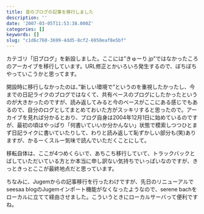 ```yaml
---
title: 昔のブログの記事を移行しました
description: ''
date: '2007-03-05T11:53:38.000Z'
categories: []
keywords: []
slug: "c1d6c760-3699-4dd5-8cf2-6950eaf8e5bf"
---
```

カテゴリ「旧ブログ」を新設しました。ここには”きゅーり.jp”ではなかったころのアーカイブを移行しています。URL修正とかいろいろ発生するので、ぼちぼちやっていこうかと思ってます。

開設時に移行しなかったのは、”新しい環境で”というのを重視したかったし、今までの日記ライクのブログではなくて、共有ベースのブログにしたかったというのが大きかったのですが、読み返してみると今のベースがここにある感じでもあるので、自分のログとしてまとめておいた方がスッキリすると思ったので。アーカイブを見れば分かるとおり、ブログ自身は2004年12月1日に始めているのですが、最初の頃はやっぱり「何書いていいか分かんない」状態で模索しつつひとまず日記ライクに書いていたりして、わりと読み返して恥ずかしい部分も(笑)ありますが、かるーくスルー気味で読んでいただくことにして。

移転自体は、ここが4つめくらいで、あちこち移行していて、トラックバックとばしていただいている方とか本当に申し訳ない気持ちでいっぱいなのですが、きっときっとここが最終地点だと思っています。

ちなみに、Jugemからの記事移行を行ったわけですが、先日のリニューアルでseesaa blogのJugemインポート機能がなくなったようなので、serene bachをローカルに立てて経由させました。こういうときにローカルサーバって便利ですね。